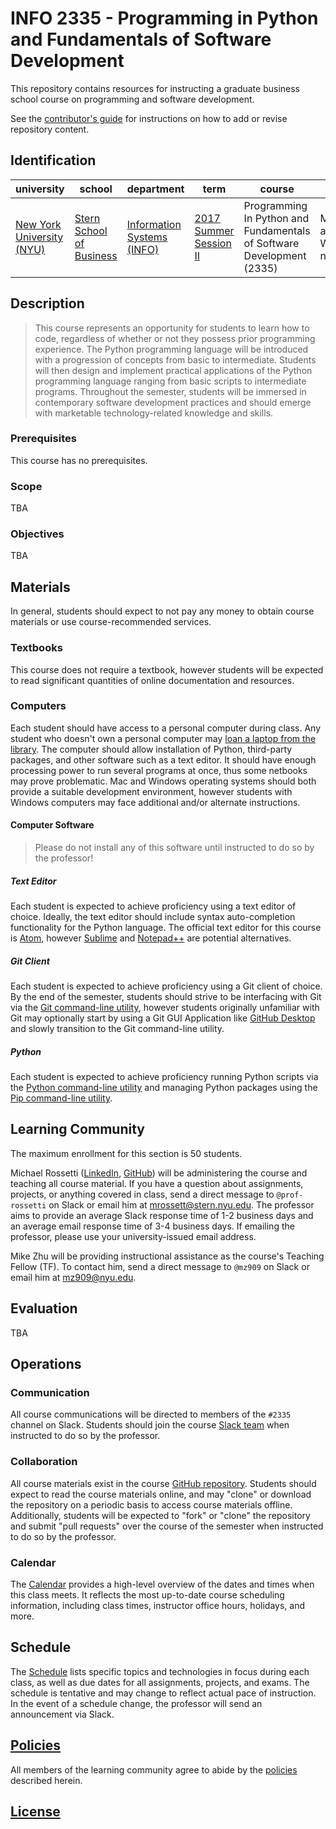 # INFO 2335 - Programming in Python and Fundamentals of Software Development

This repository contains resources for instructing a graduate business school course on programming and software development.

See the [contributor's guide](/CONTRIBUTING.md) for instructions on how to add or revise repository content.

## Identification

university | school | department | term | course | section | credits
--- | --- | --- | --- | --- | --- | ---
[New York University (NYU)](http://www.nyu.edu/) | [Stern School of Business](http://www.stern.nyu.edu/) | [Information Systems (INFO)](http://www.stern.nyu.edu/experience-stern/about/departments-centers-initiatives/academic-departments/ioms-dept) | [2017 Summer Session II](http://www.stern.nyu.edu/portal-partners/registrar/academic-calendars/summer-2017-calendar) | Programming In Python and Fundamentals of Software Development (2335) | Monday and Wednesday nights (70) | 3

## Description

> This course represents an opportunity for students to learn how to code, regardless of whether or not they possess prior programming experience. The Python programming language will be introduced with a progression of concepts from basic to intermediate. Students will then design and implement practical applications of the Python programming language ranging from basic scripts to intermediate programs. Throughout the semester, students will be immersed in contemporary software development practices and should emerge with marketable technology-related knowledge and skills.

### Prerequisites

This course has no prerequisites.

### Scope

TBA

### Objectives

TBA

## Materials

In general, students should expect to not pay any money to obtain course materials or use course-recommended services.

### Textbooks

This course does not require a textbook,
 however students will be expected to read significant quantities of online documentation
 and resources.

### Computers

Each student should have access to a personal computer during class. Any student who doesn't own a personal computer may [loan a laptop from the library](https://library.nyu.edu/services/computing/on-campus/laptop-loans/). The computer should allow installation of Python, third-party packages, and other software such as a text editor. It should have enough processing power to run several programs at once, thus some netbooks may prove problematic. Mac and Windows operating systems should both provide a suitable development environment, however students with Windows computers may face additional and/or alternate instructions.

#### Computer Software

> Please do not install any of this software until instructed to do so by the professor!

##### Text Editor

Each student is expected to achieve proficiency using a text editor of choice.
Ideally, the text editor should include syntax auto-completion functionality for the Python language.
The official text editor for this course is [Atom](https://atom.io/),
 however [Sublime](https://www.sublimetext.com/)
 and [Notepad++](https://notepad-plus-plus.org/) are potential alternatives.

##### Git Client

Each student is expected to achieve proficiency using a Git client of choice. By the end of the semester, students should strive to be interfacing with Git via the [Git command-line utility](https://git-scm.com/downloads), however students originally unfamiliar with Git may optionally start by using a Git GUI Application like [GitHub Desktop](https://desktop.github.com/) and slowly transition to the Git command-line utility.

##### Python

Each student is expected to achieve proficiency running Python scripts via the [Python command-line utility](https://www.python.org/) and managing Python packages using the [Pip command-line utility](https://pypi.python.org/pypi/pip).

## Learning Community

The maximum enrollment for this section is 50 students.

Michael Rossetti ([LinkedIn](https://www.linkedin.com/in/mikerossetti), [GitHub](https://github.com/s2t2))
 will be administering the course and teaching all course material.
 If you have a question about assignments, projects, or anything covered in class,
 send a direct message to `@prof-rossetti` on Slack
 or email him at [mrossett@stern.nyu.edu](mailto:mrossett@stern.nyu.edu).
 The professor aims to provide an average Slack response time of 1-2 business days and an average email response time of 3-4 business days. If emailing the professor, please use your university-issued email address.

Mike Zhu will be providing instructional assistance as the course's Teaching Fellow (TF). To contact him, send a direct message to `@mz909` on Slack or email him at [mz909@nyu.edu](mailto:mz909@nyu.edu).

## Evaluation

TBA

## Operations

### Communication

All course communications will be directed to members of the `#2335` channel on Slack. Students should join the course [Slack team](https://nyu-info-2335-70.slack.com/) when instructed to do so by the professor.

### Collaboration

All course materials exist in the course [GitHub repository](#________). Students should expect to read the course materials online, and may "clone" or download the repository on a periodic basis to access course materials offline. Additionally, students will be expected to "fork" or "clone" the repository and submit "pull requests" over the course of the semester when instructed to do so by the professor.

### Calendar

The [Calendar](https://calendar.google.com/calendar/embed?src=prof.mj.rossetti%40gmail.com&ctz=America/New_York) provides a high-level overview of the dates and times when this class meets. It reflects the most up-to-date course scheduling information, including class times, instructor office hours, holidays, and more.

## Schedule

The [Schedule](/SCHEDULE.md) lists specific topics and technologies in focus during each class, as well as due dates for all assignments, projects, and exams. The schedule is tentative and may change to reflect actual pace of instruction. In the event of a schedule change, the professor will send an announcement via Slack.

## [Policies](/POLICIES.md)

All members of the learning community agree to abide by the [policies](/POLICIES.md) described herein.

## [License](/LICENSE.md)
